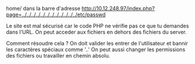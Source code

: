 home/ dans la barre d'adresse 
http://10.12.248.97/index.php?page=../../../../../../../../../../../../etc/passwd

Le site est mal sécurisé car le code PHP ne vérifie pas ce que tu demandes dans l'URL.
On peut acceder aux fichiers en dehors des fichiers du server.

Comment résoudre cela ? 
On doit valider les entrer de l'utilisateur et bannir les caractères spéciaux comme '..'
On peut aussi changer les permissions des fichiers ou travailler en chemin absolu.

